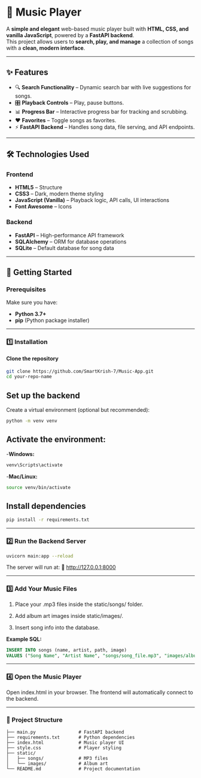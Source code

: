 # 🎵 Music Player

A **simple and elegant** web-based music player built with **HTML, CSS, and vanilla JavaScript**, powered by a **FastAPI backend**.  
This project allows users to **search, play, and manage** a collection of songs with a **clean, modern interface**.

---

## ✨ Features

- 🔍 **Search Functionality** – Dynamic search bar with live suggestions for songs.
- 🎛 **Playback Controls** – Play, pause buttons.
- 📊 **Progress Bar** – Interactive progress bar for tracking and scrubbing.
- ❤️ **Favorites** – Toggle songs as favorites.
- ⚡ **FastAPI Backend** – Handles song data, file serving, and API endpoints.

---

## 🛠 Technologies Used

### **Frontend**
- **HTML5** – Structure
- **CSS3** – Dark, modern theme styling
- **JavaScript (Vanilla)** – Playback logic, API calls, UI interactions
- **Font Awesome** – Icons

### **Backend**
- **FastAPI** – High-performance API framework
- **SQLAlchemy** – ORM for database operations
- **SQLite** – Default database for song data

---

## 🚀 Getting Started

### **Prerequisites**
Make sure you have:
- **Python 3.7+**
- **pip** (Python package installer)

---

### **1️⃣ Installation**

#### **Clone the repository**
```bash
git clone https://github.com/SmartKrish-7/Music-App.git
cd your-repo-name
```

## **Set up the backend**

Create a virtual environment (optional but recommended):
```bash
python -m venv venv
```

## Activate the environment:

-**Windows:**
```bash
venv\Scripts\activate
```

-**Mac/Linux:**
```bash
source venv/bin/activate
```

## **Install dependencies**
```bash
pip install -r requirements.txt
```
---

### **2️⃣ Run the Backend Server**
```bash
uvicorn main:app --reload
```

The server will run at:
📍 http://127.0.0.1:8000

---

### **3️⃣ Add Your Music Files**

1. Place your .mp3 files inside the static/songs/ folder.

2. Add album art images inside static/images/.

3. Insert song info into the database.

**Example SQL:**
```sql
INSERT INTO songs (name, artist, path, image) 
VALUES ("Song Name", "Artist Name", "songs/song_file.mp3", "images/album_art.png");
```

---

### **4️⃣ Open the Music Player**

Open index.html in your browser.
The frontend will automatically connect to the backend.

---


### **📂 Project Structure**
```structure
├── main.py                # FastAPI backend
├── requirements.txt       # Python dependencies
├── index.html             # Music player UI
├── style.css              # Player styling
├── static/
│   ├── songs/             # MP3 files
│   └── images/            # Album art
└── README.md              # Project documentation
```
